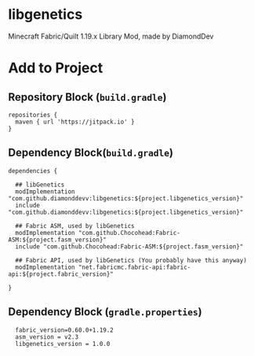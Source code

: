 # libgenetics
Minecraft Fabric/Quilt 1.19.x Library Mod, made by DiamondDev


# Add to Project
## Repository Block (`build.gradle`)
```
repositories {
  maven { url 'https://jitpack.io' }
}
```

## Dependency Block(`build.gradle`)
```
dependencies {

  ## libGenetics
  modImplementation "com.github.diamonddevv:libgenetics:${project.libgenetics_version}"
  include "com.github.diamonddevv:libgenetics:${project.libgenetics_version}"
  
  ## Fabric ASM, used by libGenetics
  modImplementation "com.github.Chocohead:Fabric-ASM:${project.fasm_version}"
  include "com.github.Chocohead:Fabric-ASM:${project.fasm_version}"
  
  ## Fabric API, used by libGenetics (You probably have this anyway)
  modImplementation "net.fabricmc.fabric-api:fabric-api:${project.fabric_version}"
  
}
```

## Dependency Block (`gradle.properties`)
```
  fabric_version=0.60.0+1.19.2
  asm_version = v2.3
  libgenetics_version = 1.0.0
 ```
